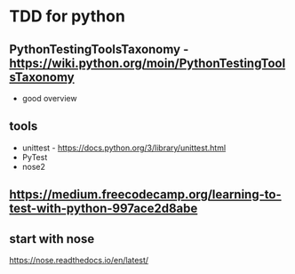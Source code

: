 # TDD for python

## PythonTestingToolsTaxonomy - https://wiki.python.org/moin/PythonTestingToolsTaxonomy

- good overview

## tools

- unittest - https://docs.python.org/3/library/unittest.html
- PyTest
- nose2

## https://medium.freecodecamp.org/learning-to-test-with-python-997ace2d8abe

## start with nose

https://nose.readthedocs.io/en/latest/
